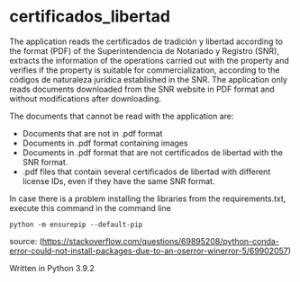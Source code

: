 # certificados_libertad

The application reads the certificados de tradición y libertad according to the format (PDF) of the Superintendencia de Notariado y Registro (SNR), extracts the information of the operations carried out with the property and verifies if the property is suitable for commercialization, according to the códigos de naturaleza jurídica established in the SNR. The application only reads documents downloaded from the SNR website in PDF format and without modifications after downloading.

The documents that cannot be read with the application are:
- Documents that are not in .pdf format
- Documents in .pdf format containing images
- Documents in .pdf format that are not certificados de libertad with the SNR format.
- .pdf files that contain several certificados de libertad with different license IDs, even if they have the same SNR format.

In case there is a problem installing the libraries from the requirements.txt, execute this command in the command line

`python -m ensurepip --default-pip`

source: (https://stackoverflow.com/questions/69895208/python-conda-error-could-not-install-packages-due-to-an-oserror-winerror-5/69902057)

Written in Python 3.9.2